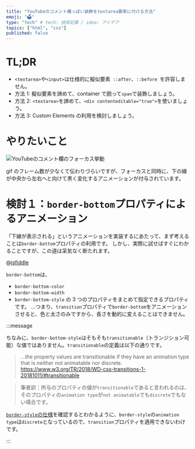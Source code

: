 ```yaml
---
title: "YouTubeのコメント欄っぽい装飾をtextarea要素に付ける方法"
emoji: "🗳"
type: "tech" # tech: 技術記事 / idea: アイデア
topics: ["html", "css"]
published: false
---
```


# TL;DR

- `<textarea>`や`<input>`は仕様的に擬似要素` ::after`、`::before `を許容しません。
- 方法 1: 擬似要素を諦めて、container で囲って`span`で装飾しましょう。
- 方法 2: `<textarea>`を諦めて、`<div contenteditable="true">`を使いましょう。
- 方法 3: Custom Elements の利用を検討しましょう。

# やりたいこと

![YouTubeのコメント欄のフォーカス挙動](https://storage.googleapis.com/zenn-user-upload/g1w2w6j3gnk94y4ej061bhkxrxps)

gif のフレーム数が少なくて伝わりづらいですが、フォーカスと同時に、下の線が中央から左右へと向けて黒く変化するアニメーションが付与されています。

# 検討１：`border-bottom`プロパティによるアニメーション

「下線が表示される」というアニメーションを実装するにあたって、まず考えることは`border-bottom`プロパティの利用です。
しかし、実際に試せばすぐにわかることですが、この道は呆気なく断たれます。

@[jsfiddle](https://jsfiddle.net/asaszutaiga/gun0zt4x/28/)

`border-bottom`は、

- `border-bottom-color`
- `border-bottom-width`
- `border-bottom-style`
  の 3 つのプロパティをまとめて指定できるプロパティです。
  …つまり、`transition`プロパティで`border-bottom`をアニメーションさせると、色と太さのみですから、長さを動的に変えることはできません。

:::message

ちなみに、`border-bottom-style`はそもそも`transitionable`（トランジション可能）な値ではありません。`transitionable`の定義は以下の通りです。

> ...the property values are transitionable if they have an animation type that is neither not animatable nor discrete. https://www.w3.org/TR/2018/WD-css-transitions-1-20181011/#transitionable

> 筆者訳：所与のプロパティの値が`transitionable`であると言われるのは、そのプロパティの`animation type`が`not animatable`でも`discrete`でもない場合です。

[`border-style`の仕様](https://www.w3.org/TR/2020/CR-css-backgrounds-3-20201222/#border-style)を確認するとわかるように、`border-style`の`animation type`は`discrete`となっているので、`transition`プロパティを適用できないわけです。

:::
